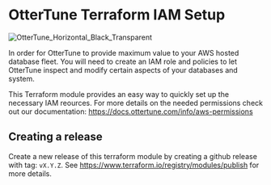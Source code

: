 # OtterTune Terraform IAM Setup

![OtterTune_Horizontal_Black_Transparent](https://user-images.githubusercontent.com/3093192/150393335-cdc6e3b0-6f55-453f-a0f7-7ac80fbdc380.png)


In order for OtterTune to provide maximum value to your AWS hosted database fleet. You will need to create an IAM role and policies to let OtterTune inspect and modify certain aspects of your databases and system.

This Terraform module provides an easy way to quickly set up the necessary IAM reources. For more details on the needed permissions check out our documentation: https://docs.ottertune.com/info/aws-permissions

## Creating a release

Create a new release of this terraform module by creating a github release with tag: `vX.Y.Z`. See https://www.terraform.io/registry/modules/publish for more details.
